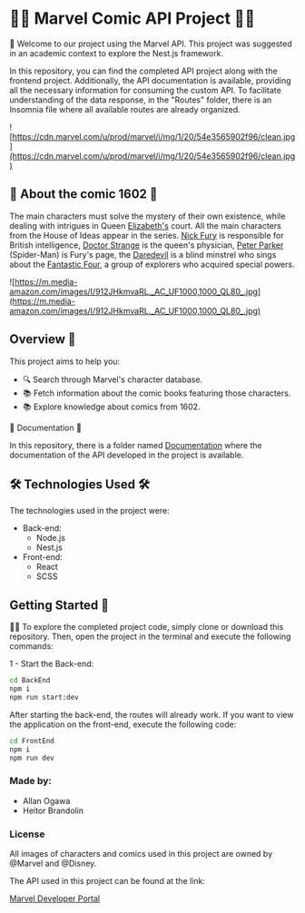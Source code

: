 # 🦸‍♂️ Marvel Comic API Project 🦸‍♂️

🚀 Welcome to our project using the Marvel API. This project was suggested in an academic context to explore the Nest.js framework.

In this repository, you can find the completed API project along with the frontend project. Additionally, the API documentation is available, providing all the necessary information for consuming the custom API. To facilitate understanding of the data response, in the "Routes" folder, there is an Insomnia file where all available routes are already organized.

![https://cdn.marvel.com/u/prod/marvel/i/mg/1/20/54e3565902f96/clean.jpg](https://cdn.marvel.com/u/prod/marvel/i/mg/1/20/54e3565902f96/clean.jpg)

## 📖  About the comic 1602 📖

The main characters must solve the mystery of their own existence, while dealing with intrigues in Queen [Elizabeth's](https://pt.wikipedia.org/wiki/Elizabeth_I_de_Inglaterra) court. All the main characters from the House of Ideas appear in the series. [Nick Fury](https://pt.wikipedia.org/wiki/Nick_Fury) is responsible for British intelligence, [Doctor Strange](https://pt.wikipedia.org/wiki/Doutor_Estranho) is the queen's physician, [Peter Parker](https://pt.wikipedia.org/wiki/Homem-Aranha) (Spider-Man) is Fury's page, the [Daredevil](https://pt.wikipedia.org/wiki/Demolidor) is a blind minstrel who sings about the [Fantastic Four](https://pt.wikipedia.org/wiki/Quarteto_Fant%C3%A1stico), a group of explorers who acquired special powers.

![https://m.media-amazon.com/images/I/912JHkmvaRL._AC_UF1000,1000_QL80_.jpg](https://m.media-amazon.com/images/I/912JHkmvaRL._AC_UF1000,1000_QL80_.jpg)

## Overview 📜

This project aims to help you:

- 🔍 Search through Marvel's character database.
- 📚 Fetch information about the comic books featuring those characters.
- 📚 Explore knowledge about comics from 1602.

📑 Documentation 📑

In this repository, there is a folder named [Documentation](Documentation/API-Marvel-1602-Documentation.md) where the documentation of the API developed in the project is available.

## 🛠️ Technologies Used 🛠️

The technologies used in the project were:

- Back-end:
    - Node.js
    - Nest.js
- Front-end:
    - React
    - SCSS

## Getting Started 🚀

👩‍💻 To explore the completed project code, simply clone or download this repository. Then, open the project in the terminal and execute the following commands:

1 - Start the Back-end:

```bash
cd BackEnd
npm i
npm run start:dev
```

After starting the back-end, the routes will already work. If you want to view the application on the front-end, execute the following code:

```bash
cd FrontEnd
npm i
npm run dev
```

### Made by:

- Allan Ogawa
- Heitor Brandolin

### License

All images of characters and comics used in this project are owned by @Marvel and @Disney.

The API used in this project can be found at the link:

[Marvel Developer Portal](https://developer.marvel.com/)
